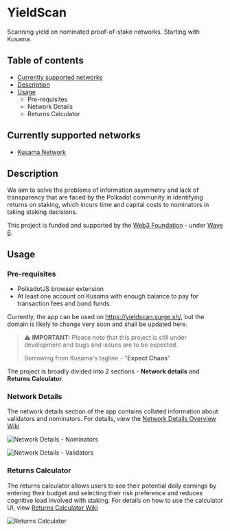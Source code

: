 # YieldScan
Scanning yield on nominated proof-of-stake networks. Starting with Kusama.

## Table of contents
  - [Currently supported networks](#supported_networks)
  - [Description](#description)
  - [Usage](#usage)
      - Pre-requisites
      - Network Details
      - Returns Calculator

## Currently supported networks <a name = "supported_networks"></a>
- [Kusama Network](https://kusama.network/)

## Description <a name = "description"></a>
We aim to solve the problems of information asymmetry and lack of transparency that are faced by the Polkadot community in identifying returns on staking, which incurs time and capital costs to nominators in taking staking decisions.

This project is funded and supported by the [Web3 Foundation](https://web3.foundation/) - under [Wave 6](https://github.com/w3f/General-Grants-Program/blob/master/grants/accepted_grant_applications.md#wave-6).

## Usage <a name = "usage"></a>

### Pre-requisites
- PolkadotJS browser extension
- At least one account on Kusama with enough balance to pay for transaction fees and bond funds.

Currently, the app can be used on https://yieldscan.surge.sh/, but the domain is likely to change very soon and shall be updated here.

> :warning: **IMPORTANT:** Please note that this project is still under development and bugs and issues are to be expected.
>
> Borrowing from Kusama's tagline - "**Expect Chaos**"

The project is broadly divided into 2 sections - **Network details** and **Returns Calculator**.

### Network Details
The network details section of the app contains collated information about validators and nominators. For details, view the [Network Details Overview Wiki](https://github.com/buidl-labs/YieldScan/wiki/Network-Details-Overview)

![Network Details - Nominators](https://i.imgur.com/Mzj0hh8.png)

![Network Details - Validators](https://i.imgur.com/55gI1tN.png)

### Returns Calculator
The returns calculator allows users to see their potential daily earnings by entering their budget and selecting their risk preference and reduces cognitive load involved with staking. For details on how to use the calculator UI, view [Returns Calculator Wiki](https://github.com/buidl-labs/YieldScan/wiki/Returns-Calculator)

![Returns Calculator](https://i.imgur.com/y0YLO8i.png)
